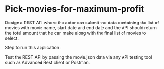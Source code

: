 # Pick-movies-for-maximum-profit

Design a REST API where the actor can submit the data containing the list of movies with movie name, start date and end date and the API should return the total amount that he can make along with the final list of movies to select.

Step to run this application :

Test the REST API by passing the movie.json data via any API testing tool such as Advanced Rest client or Postman.
